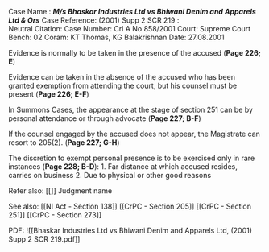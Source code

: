 Case Name : ***M/s Bhaskar Industries Ltd vs Bhiwani Denim and Apparels Ltd & Ors***
Case Reference: (2001) Supp 2 SCR 219 :  
Neutral Citation:
Case Number: Crl A No 858/2001
Court: Supreme Court
Bench: 02 
Coram: KT Thomas, KG Balakrishnan
Date: 27.08.2001

Evidence is normally to be taken in the presence of the accused (**Page 226; E**)

Evidence can be taken in the absence of the accused who has been granted exemption from attending the court, but his counsel must be present (**Page 226; E-F**)

In Summons Cases, the appearance at the stage of section 251 can be by personal attendance or through advocate (**Page 227; B-F**)

If the counsel engaged by the accused does not appear, the Magistrate can resort to 205(2). (**Page 227; G-H**)

The discretion to exempt personal presence is to be exercised only in rare instances (**Page 228; B-D**):
	1. Far distance at which accused resides, carries on business
	2. Due to physical or other good reasons

Refer also:
[[]]
Judgment name

See also:
[[NI Act - Section 138]]
[[CrPC - Section 205]]
[[CrPC - Section 251]]
[[CrPC - Section 273]]

PDF:
![[Bhaskar Industries Ltd vs Bhiwani Denim and Apparels Ltd, (2001) Supp 2 SCR 219.pdf]]